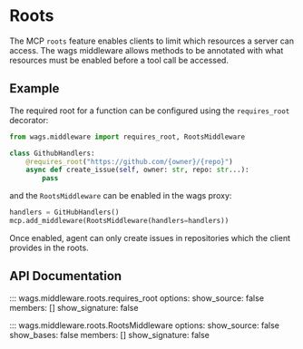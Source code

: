 # Roots

The MCP `roots` feature enables clients to limit which resources a server can access. The <span class="wags-brand">wags</span> middleware allows methods to be annotated with what resources must be enabled before a tool call be accessed.

## Example

The required root for a function can be configured using the `requires_root` decorator:

```python
from wags.middleware import requires_root, RootsMiddleware

class GithubHandlers:
    @requires_root("https://github.com/{owner}/{repo}")
    async def create_issue(self, owner: str, repo: str...):
        pass
```

and the `RootsMiddleware` can be enabled in the <span class="wags-brand">wags</span> proxy:

```python
handlers = GitHubHandlers()
mcp.add_middleware(RootsMiddleware(handlers=handlers))
```

Once enabled, agent can only create issues in repositories which the client provides in the roots. 

## API Documentation

::: wags.middleware.roots.requires_root
    options:
      show_source: false
      members: []
      show_signature: false

::: wags.middleware.roots.RootsMiddleware
    options:
      show_source: false
      show_bases: false
      members: []
      show_signature: false

